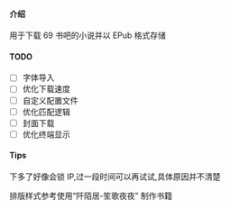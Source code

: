 
#### 介绍
用于下载 69 书吧的小说并以 EPub 格式存储

#### TODO
- [ ] 字体导入
- [ ] 优化下载速度
- [ ] 自定义配置文件
- [ ] 优化匹配逻辑
- [ ] 封面下载
- [ ] 优化终端显示

#### Tips
下多了好像会锁 IP,过一段时间可以再试试,具体原因并不清楚 

排版样式参考使用“阡陌居-笙歌夜夜” 制作书籍